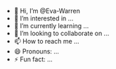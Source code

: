 - 👋 Hi, I’m @Eva-Warren
- 👀 I’m interested in ...
- 🌱 I’m currently learning ...
- 💞️ I’m looking to collaborate on ...
- 📫 How to reach me ...
- 😄 Pronouns: ...
- ⚡ Fun fact: ...

<!---
Eva-Warren/Eva-Warren is a ✨ special ✨ repository because its `README.md` (this file) appears on your GitHub profile.
You can click the Preview link to take a look at your changes.
--->
